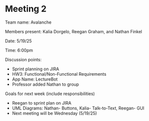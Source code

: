# Meeting 2

Team name: Avalanche

Members present: Kalia Dorgelo, Reegan Graham, and Nathan Finkel

Date: 5/19/25

Time: 6:00pm

Discussion points:

*   Sprint planning on JIRA
*   HW3: Functional/Non-Functional Requirements
*   App Name: LectureBot
*   Professor added Nathan to group

Goals for next week (include responsibilities)

* Reegan to sprint plan on JIRA 
* UML Diagrams: Nathan- Buttons, Kalia- Talk-to-Text, Reegan- GUI
* Next meeting will be Wednesday (5/19/25)
